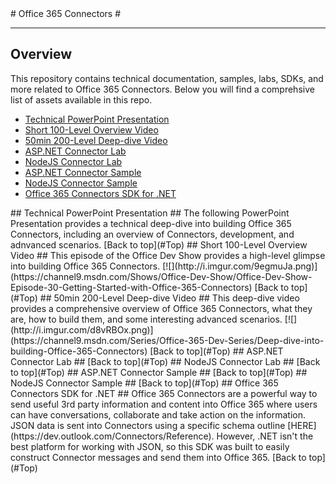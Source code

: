 <a name="Top" />
# Office 365 Connectors #

---

## Overview ##
This repository contains technical documentation, samples, labs, SDKs, and more related to Office 365 Connectors. Below you will find a comprehsive list of assets available in this repo.

- [Technical PowerPoint Presentation](#PPTX)
- [Short 100-Level Overview Video](#Vid1)
- [50min 200-Level Deep-dive Video](#Vid2)
- [ASP.NET Connector Lab](#AspLab)
- [NodeJS Connector Lab](#NodeLab)
- [ASP.NET Connector Sample](#AspSample)
- [NodeJS Connector Sample](#NodeSample)
- [Office 365 Connectors SDK for .NET](#ConnectorsSDK)


<a name="PPTX" />
## Technical PowerPoint Presentation ##
The following PowerPoint Presentation provides a technical deep-dive into building Office 365 Connectors, including an overview of Connectors, development, and adnvanced scenarios.
[Back to top](#Top)

<a name="Vid1" />
## Short 100-Level Overview Video ##
This episode of the Office Dev Show provides a high-level glimpse into building Office 365 Connectors.
[![](http://i.imgur.com/9egmuJa.png)](https://channel9.msdn.com/Shows/Office-Dev-Show/Office-Dev-Show-Episode-30-Getting-Started-with-Office-365-Connectors)
[Back to top](#Top)

<a name="Vid2" />
## 50min 200-Level Deep-dive Video ##
This deep-dive video provides a comprehensive overview of Office 365 Connectors, what they are, how to build them, and some interesting advanced scenarios.
[![](http://i.imgur.com/d8vRBOx.png)](https://channel9.msdn.com/Series/Office-365-Dev-Series/Deep-dive-into-building-Office-365-Connectors)
[Back to top](#Top)

<a name="AspLab" />
## ASP.NET Connector Lab ##
[Back to top](#Top)

<a name="NodeLab" />
## NodeJS Connector Lab ##
[Back to top](#Top)

<a name="AspSample" />
## ASP.NET Connector Sample ##
[Back to top](#Top)

<a name="NodeSample" />
## NodeJS Connector Sample ##
[Back to top](#Top)

<a name="ConnectorsSDK" />
## Office 365 Connectors SDK for .NET ##
Office 365 Connectors are a powerful way to send useful 3rd party information and content into Office 365 where users can have conversations, collaborate and take action on the information. JSON data is sent into Connectors using a specific schema outline [HERE](https://dev.outlook.com/Connectors/Reference). However, .NET isn't the best platform for working with JSON, so this SDK was built to easily construct Connector messages and send them into Office 365.
[Back to top](#Top)